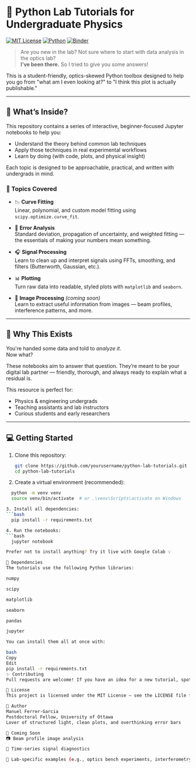 # 🧪 Python Lab Tutorials for Undergraduate Physics

[![MIT License](https://img.shields.io/badge/License-MIT-blue.svg)](LICENSE)
[![Python](https://img.shields.io/badge/Python-3.8%2B-blue.svg)](https://www.python.org/)
[![Binder](https://mybinder.org/badge_logo.svg)](https://mybinder.org/v2/gh/yourusername/python-lab-tutorials/HEAD)

> Are you new in the lab? Not sure where to start with data analysis in the optics lab?  
> **I’ve been there.** So I tried to give you some answers!

This is a student-friendly, optics-skewed Python toolbox designed to help you go from "what am I even looking at?" to "I think this plot is actually publishable."

---

## 🚀 What’s Inside?

This repository contains a series of interactive, beginner-focused Jupyter notebooks to help you:

- Understand the theory behind common lab techniques  
- Apply those techniques in real experimental workflows  
- Learn by doing (with code, plots, and physical insight)

Each topic is designed to be approachable, practical, and written with undergrads in mind.

### 🧰 Topics Covered

- 📉 **Curve Fitting**  
  Linear, polynomial, and custom model fitting using `scipy.optimize.curve_fit`.

- 🧮 **Error Analysis**  
  Standard deviation, propagation of uncertainty, and weighted fitting — the essentials of making your numbers mean something.

- 🎧 **Signal Processing**  
  Learn to clean up and interpret signals using FFTs, smoothing, and filters (Butterworth, Gaussian, etc.).

- 📊 **Plotting**  
  Turn raw data into readable, styled plots with `matplotlib` and `seaborn`.

- 🔬 **Image Processing** *(coming soon)*  
  Learn to extract useful information from images — beam profiles, interference patterns, and more.

---

## 🧪 Why This Exists

You're handed some data and told to *analyze it*.  
Now what?

These notebooks aim to answer that question. They’re meant to be your digital lab partner — friendly, thorough, and always ready to explain what a residual is.

This resource is perfect for:
- Physics & engineering undergrads
- Teaching assistants and lab instructors
- Curious students and early researchers

---

## 💻 Getting Started

1. Clone this repository:
   ```bash
   git clone https://github.com/yourusername/python-lab-tutorials.git
   cd python-lab-tutorials

2. Create a virtual environment (recommended):
 ```bash
   python -m venv venv
   source venv/bin/activate  # or .\venv\Scripts\activate on Windows

3. Install all dependencies:
 ```bash
   pip install -r requirements.txt

4. Run the notebooks:
 ```bash
   jupyter notebook

Prefer not to install anything? Try it live with Google Colab 💡

🧪 Dependencies
The tutorials use the following Python libraries:

numpy

scipy

matplotlib

seaborn

pandas

jupyter

You can install them all at once with:

bash
Copy
Edit
pip install -r requirements.txt
✨ Contributing
Pull requests are welcome! If you have an idea for a new tutorial, spot a typo, or want to add a comment that might help a fellow student — go for it.

📄 License
This project is licensed under the MIT License — see the LICENSE file for details.

👤 Author
Manuel Ferrer-Garcia
Postdoctoral Fellow, University of Ottawa
Lover of structured light, clean plots, and overthinking error bars

📝 Coming Soon
📷 Beam profile image analysis

🎥 Time-series signal diagnostics

🧪 Lab-specific examples (e.g., optics bench experiments, interferometry)


